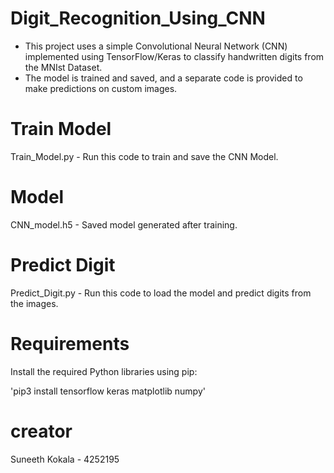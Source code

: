 # Digit_Recognition_Using_CNN
* This project uses a simple Convolutional Neural Network (CNN) implemented using TensorFlow/Keras to classify handwritten digits from the MNIst Dataset.
* The model is trained and saved, and a separate code is provided to make predictions on custom images.

# Train Model
Train_Model.py - Run this code to train and save the CNN Model.

# Model
CNN_model.h5 - Saved model generated after training.

# Predict Digit
Predict_Digit.py - Run this code to load the model and predict digits from the images.

# Requirements

Install the required Python libraries using pip:

'pip3 install tensorflow keras matplotlib numpy'

# creator
Suneeth Kokala - 4252195
